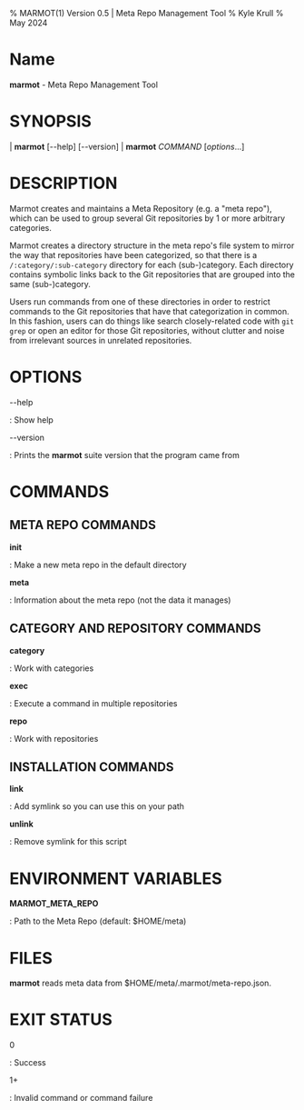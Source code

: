 % MARMOT(1) Version 0.5 | Meta Repo Management Tool
% Kyle Krull
% May 2024

<!---
man-pages reference: https://linux.die.net/man/7/man-pages
-->

# Name

**marmot** - Meta Repo Management Tool

# SYNOPSIS

| **marmot** [-\-help] [-\-version]
| **marmot** *COMMAND* [*options*...]

# DESCRIPTION

Marmot creates and maintains a Meta Repository (e.g. a "meta repo"), which can
be used to group several Git repositories by 1 or more arbitrary categories.

Marmot creates a directory structure in the meta repo's file system to mirror
the way that repositories have been categorized, so that there is a
`/:category/:sub-category` directory for each (sub-)category.  Each directory
contains symbolic links back to the Git repositories that are grouped into
the same (sub-)category.

Users run commands from one of these directories in order to restrict
commands to the Git repositories that have that categorization in common.
In this fashion, users can do things like search closely-related
code with `git grep` or open an editor for those Git repositories, without
clutter and noise from irrelevant sources in unrelated repositories.

# OPTIONS

-\-help

: Show help

-\-version

: Prints the **marmot** suite version that the program came from

# COMMANDS

## META REPO COMMANDS

**init**

: Make a new meta repo in the default directory

**meta**

: Information about the meta repo (not the data it manages)

## CATEGORY AND REPOSITORY COMMANDS

**category**

: Work with categories

**exec**

: Execute a command in multiple repositories

**repo**

: Work with repositories

## INSTALLATION COMMANDS

**link**

: Add symlink so you can use this on your path

**unlink**

: Remove symlink for this script

# ENVIRONMENT VARIABLES

**MARMOT_META_REPO**

: Path to the Meta Repo (default: $HOME/meta)

# FILES

**marmot** reads meta data from $HOME/meta/.marmot/meta-repo.json.

# EXIT STATUS

0

: Success

1+

: Invalid command or command failure
